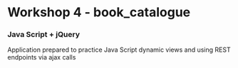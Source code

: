 # Workshop 4 - book_catalogue
### Java Script + jQuery

Application prepared to practice Java Script dynamic views and using REST endpoints via ajax calls
